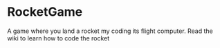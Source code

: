 # RocketGame
A game where you land a rocket my coding its flight computer. Read the wiki to learn how to code the rocket
